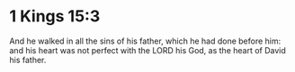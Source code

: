 # 1 Kings 15:3

And he walked in all the sins of his father, which he had done before him: and his heart was not perfect with the LORD his God, as the heart of David his father.